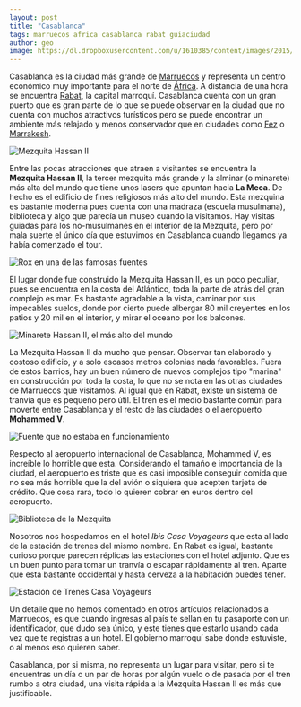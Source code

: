 ```yaml
---
layout: post
title: "Casablanca"
tags: marruecos africa casablanca rabat guiaciudad
author: geo
image: https://dl.dropboxusercontent.com/u/1610385/content/images/2015/04/2015-01-05-11-40-47.jpg
---
```

Casablanca es la ciudad más grande de [Marruecos](/tag/marruecos) y representa un centro económico muy importante para el norte de [África](/tag/africa). A distancia de una hora se encuentra [Rabat](/tag/rabat), la capital marroquí. Casablanca cuenta con un gran puerto que es gran parte de lo que se puede observar en la ciudad que no cuenta con muchos atractivos turísticos pero se puede encontrar un ambiente más relajado y menos conservador que en ciudades como [Fez](/tag/fez) o [Marrakesh](/tag/marrakesh).

![Mezquita Hassan II](https://dl.dropboxusercontent.com/u/1610385/content/images/2015/04/2015-01-05-11-40-47.jpg)

Entre las pocas atracciones que atraen a visitantes se encuentra la **Mezquita Hassan II**, la tercer mezquita más grande y la alminar (o minarete) más alta del mundo que tiene unos lasers que apuntan hacia **La Meca**. De hecho es el edificio de fines religiosos más alto del mundo. Esta mezquina es bastante moderna pues cuenta con una madraza (escuela musulmana), biblioteca y algo que parecía un museo cuando la visitamos. Hay visitas guiadas para los no-musulmanes en el interior de la Mezquita, pero por mala suerte el único día que estuvimos en Casablanca cuando llegamos ya había comenzado el tour.

![Rox en una de las famosas fuentes](https://dl.dropboxusercontent.com/u/1610385/content/images/2015/04/2015-01-05-11-25-54.jpg)

El lugar donde fue construido la Mezquita Hassan II, es un poco peculiar, pues se encuentra en la costa del Atlántico, toda la parte de atrás del gran complejo es mar. Es bastante agradable a la vista, caminar por sus impecables suelos, donde por cierto puede albergar 80 mil creyentes en los patios y 20 mil en el interior, y mirar el oceano por los balcones.

![Minarete Hassan II, el más alto del mundo](https://dl.dropboxusercontent.com/u/1610385/content/images/2015/04/2015-01-05-11-36-15.jpg)

La Mezquita Hassan II da mucho que pensar. Observar tan elaborado y costoso edificio, y a solo escasos metros colonias nada favorables. Fuera de estos barrios, hay un buen número de nuevos complejos tipo "marina" en construcción por toda la costa, lo que no se nota en las otras ciudades de Marruecos que visitamos. Al igual que en Rabat, existe un sistema de tranvía que es pequeño pero útil. El tren es el medio bastante común para moverte entre Casablanca y el resto de las ciudades o el aeropuerto **Mohammed V**.

![Fuente que no estaba en funcionamiento](https://dl.dropboxusercontent.com/u/1610385/content/images/2015/04/2015-01-05-11-30-44.jpg)

Respecto al aeropuerto internacional de Casablanca, Mohammed V, es increíble lo horrible que esta. Considerando el tamaño e importancia de la ciudad, el aeropuerto es triste que es casi imposible conseguir comida que no sea más horrible que la del avión o siquiera que acepten tarjeta de crédito. Que cosa rara, todo lo quieren cobrar en euros dentro del aeropuerto.

![Biblioteca de la Mezquita](https://dl.dropboxusercontent.com/u/1610385/content/images/2015/04/2015-01-05-11-22-28.jpg)

Nosotros nos hospedamos en el hotel *Ibis Casa Voyageurs* que esta al lado de la estación de trenes del mismo nombre. En Rabat es igual, bastante curioso porque parecen réplicas las estaciones con el hotel adjunto. Que es un buen punto para tomar un tranvía o escapar rápidamente al tren. Aparte que esta bastante occidental y hasta cerveza a la habitación puedes tener.

![Estación de Trenes Casa Voyageurs](https://dl.dropboxusercontent.com/u/1610385/content/images/2015/04/2015-01-05-10-14-23.jpg)

Un detalle que no hemos comentado en otros artículos relacionados a Marruecos, es que cuando ingresas al país te sellan en tu pasaporte con un identificador, que dudo sea único, y este tienes que estarlo usando cada vez que te registras a un hotel. El gobierno marroquí sabe donde estuviste, o al menos eso quieren saber.

Casablanca, por si misma, no representa un lugar para visitar, pero si te encuentras un día o un par de horas por algún vuelo o de pasada por el tren rumbo a otra ciudad, una visita rápida a la Mezquita Hassan II es más que justificable.